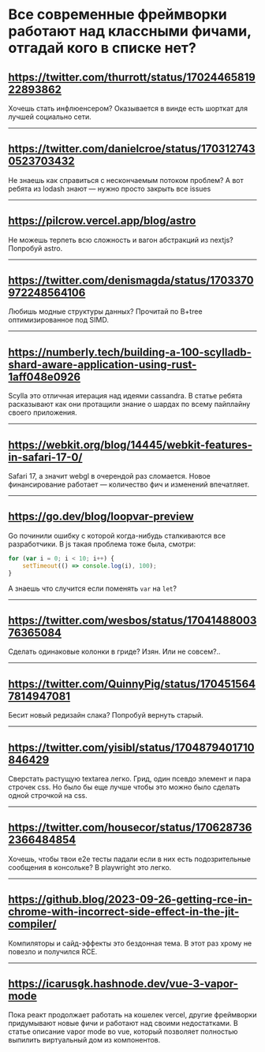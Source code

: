 # Все современные фреймворки работают над классными фичами, отгадай кого в списке нет?

## https://twitter.com/thurrott/status/1702446581922893862

Хочешь стать инфлюенсером? Оказывается в винде есть шорткат для лучшей социально сети.

---

## https://twitter.com/danielcroe/status/1703127430523703432

Не знаешь как справиться с нескончаемым потоком проблем? А вот ребята из lodash знают — нужно просто закрыть все issues

---

## https://pilcrow.vercel.app/blog/astro

Не можешь терпеть всю сложность и вагон абстракций из nextjs? Попробуй astro.

---

## https://twitter.com/denismagda/status/1703370972248564106

Любишь модные структуры данных? Прочитай по B+tree оптимизированное под SIMD.

---

## https://numberly.tech/building-a-100-scylladb-shard-aware-application-using-rust-1aff048e0926

Scylla это отличная итерация над идеями cassandra. В статье ребята расказывают как они протащили знание о шардах по всему пайплайну своего приложения.

---

## https://webkit.org/blog/14445/webkit-features-in-safari-17-0/

Safari 17, а значит webgl в очерендой раз сломается. Новое финансирование работает — количество фич и изменений впечатляет.

---

## https://go.dev/blog/loopvar-preview

Go починили ошибку с которой когда-нибудь сталкиваются все разработчики. В js такая проблема тоже была, смотри:

```js
for (var i = 0; i < 10; i++) {
    setTimeout(() => console.log(i), 100);
}
```

А знаешь что случится если поменять `var` на `let`?

---

## https://twitter.com/wesbos/status/1704148800376365084

Сделать одинаковые колонки в гриде? Изян. Или не совсем?..

---

## https://twitter.com/QuinnyPig/status/1704515647814947081

Бесит новый редизайн слака? Попробуй вернуть старый.

---

## https://twitter.com/yisibl/status/1704879401710846429

Сверстать растущую textarea легко. Грид, один псевдо элемент и пара строчек css. Но было бы еще лучше чтобы это можно было сделать одной строчкой на сss.

---

## https://twitter.com/housecor/status/1706287362366484854

Хочешь, чтобы твои e2e тесты падали если в них есть подозрительные сообщения в консольке? В playwright это легко.

---

## https://github.blog/2023-09-26-getting-rce-in-chrome-with-incorrect-side-effect-in-the-jit-compiler/

Компиляторы и сайд-эффекты это бездонная тема. В этот раз хрому не повезло и получился RCE.

---

## https://icarusgk.hashnode.dev/vue-3-vapor-mode

Пока реакт продолжает работать на кошелек vercel, другие фреймворки придумывают новые фичи и работают над своими недостатками. В статье описание vapor mode во vue, который позволяет полностью выпилить виртуальный дом из компонентов.

